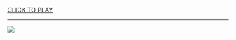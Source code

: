 
<a href="https://premium76.site?title=coding_games_unblocked&ref=13M">CLICK TO PLAY</a></h3>
<hr>

<a href="https://premium76.site?title=coding_games_unblocked&ref=13M"><img src="https://clearcache.store/games.png"></a>


